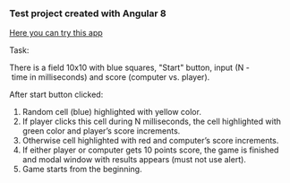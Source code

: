 
### Test project created with Angular 8

[Here you can try this app](https://maxkurylo.github.io/test-task-angular)

Task:

There is a field 10x10 with blue squares, "Start" button, input (N - time in milliseconds) and score (computer vs. player).

After start button clicked:
1. Random cell (blue) highlighted with yellow color.
2. If player clicks this cell during N milliseconds, the cell highlighted with green color and player’s score increments.
3. Otherwise cell highlighted with red and computer’s score increments.
4. If either player or computer gets 10 points score, the game is finished and modal window with results appears (must not use alert).
5. Game starts from the beginning.
